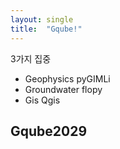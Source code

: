 ```yaml
---
layout: single
title:  "Gqube!"
---
```

 
 3가지 집중 
 - Geophysics pyGIMLi
 - Groundwater flopy
 - Gis Qgis

 ## Gqube2029
 
